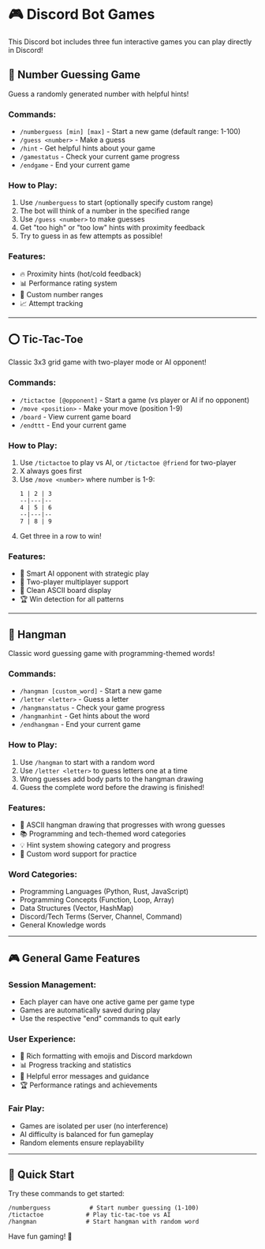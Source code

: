 # 🎮 Discord Bot Games

This Discord bot includes three fun interactive games you can play directly in Discord!

## 🎯 Number Guessing Game

Guess a randomly generated number with helpful hints!

### Commands:
- `/numberguess [min] [max]` - Start a new game (default range: 1-100)
- `/guess <number>` - Make a guess
- `/hint` - Get helpful hints about your game
- `/gamestatus` - Check your current game progress
- `/endgame` - End your current game

### How to Play:
1. Use `/numberguess` to start (optionally specify custom range)
2. The bot will think of a number in the specified range
3. Use `/guess <number>` to make guesses
4. Get "too high" or "too low" hints with proximity feedback
5. Try to guess in as few attempts as possible!

### Features:
- 🔥 Proximity hints (hot/cold feedback)
- 📊 Performance rating system
- 🎯 Custom number ranges
- 📈 Attempt tracking

---

## ⭕ Tic-Tac-Toe

Classic 3x3 grid game with two-player mode or AI opponent!

### Commands:
- `/tictactoe [@opponent]` - Start a game (vs player or AI if no opponent)
- `/move <position>` - Make your move (position 1-9)
- `/board` - View current game board
- `/endttt` - End your current game

### How to Play:
1. Use `/tictactoe` to play vs AI, or `/tictactoe @friend` for two-player
2. X always goes first
3. Use `/move <number>` where number is 1-9:
   ```
   1 | 2 | 3
   --|---|--
   4 | 5 | 6
   --|---|--
   7 | 8 | 9
   ```
4. Get three in a row to win!

### Features:
- 🤖 Smart AI opponent with strategic play
- 👥 Two-player multiplayer support
- 🎨 Clean ASCII board display
- 🏆 Win detection for all patterns

---

## 🎪 Hangman

Classic word guessing game with programming-themed words!

### Commands:
- `/hangman [custom_word]` - Start a new game
- `/letter <letter>` - Guess a letter
- `/hangmanstatus` - Check your game progress
- `/hangmanhint` - Get hints about the word
- `/endhangman` - End your current game

### How to Play:
1. Use `/hangman` to start with a random word
2. Use `/letter <letter>` to guess letters one at a time
3. Wrong guesses add body parts to the hangman drawing
4. Guess the complete word before the drawing is finished!

### Features:
- 🎨 ASCII hangman drawing that progresses with wrong guesses
- 📚 Programming and tech-themed word categories
- 💡 Hint system showing category and progress
- 🎯 Custom word support for practice

### Word Categories:
- Programming Languages (Python, Rust, JavaScript)
- Programming Concepts (Function, Loop, Array)
- Data Structures (Vector, HashMap)
- Discord/Tech Terms (Server, Channel, Command)
- General Knowledge words

---

## 🎮 General Game Features

### Session Management:
- Each player can have one active game per game type
- Games are automatically saved during play
- Use the respective "end" commands to quit early

### User Experience:
- 🎨 Rich formatting with emojis and Discord markdown
- 📊 Progress tracking and statistics
- 🎯 Helpful error messages and guidance
- 🏆 Performance ratings and achievements

### Fair Play:
- Games are isolated per user (no interference)
- AI difficulty is balanced for fun gameplay
- Random elements ensure replayability

---

## 🚀 Quick Start

Try these commands to get started:

```
/numberguess           # Start number guessing (1-100)
/tictactoe            # Play tic-tac-toe vs AI
/hangman              # Start hangman with random word
```

Have fun gaming! 🎉
